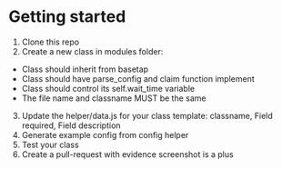 # Getting started

1. Clone this repo
2. Create a new class in modules folder:
- Class should inherit from basetap
- Class should have parse_config and claim function implement
- Class should control its self.wait_time variable
- The file name and classname MUST be the same
3. Update the helper/data.js for your class template: classname, Field required, Field description
4. Generate example config from config helper
5. Test your class
6. Create a pull-request with evidence screenshot is a plus
